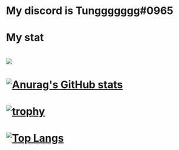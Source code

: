 # My discord is Tunggggggg#0965
# My stat
# ![](https://komarev.com/ghpvc/?username=tungdo0602&color=blue)
# [![Anurag's GitHub stats](https://github-readme-stats.vercel.app/api?username=tungdo0602)](https://github.com/anuraghazra/github-readme-stats)
# [![trophy](https://github-profile-trophy.vercel.app/?username=tungdo0602)](https://github.com/ryo-ma/github-profile-trophy)
# [![Top Langs](https://github-readme-stats.vercel.app/api/top-langs/?username=tungdo0602&layout=compact)](https://github.com/anuraghazra/github-readme-stats)

